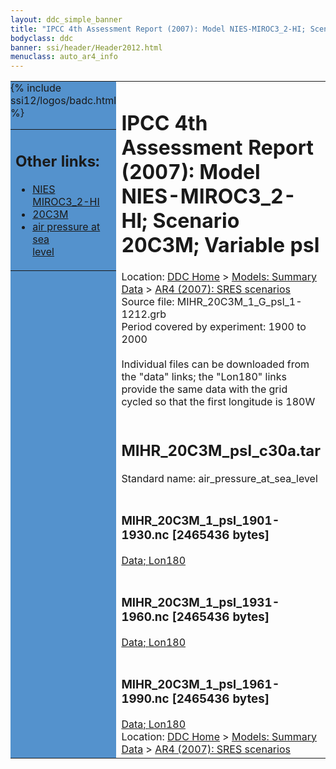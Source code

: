 ```yaml
---
layout: ddc_simple_banner
title: "IPCC 4th Assessment Report (2007): Model NIES-MIROC3_2-HI; Scenario 20C3M; Variable psl"
bodyclass: ddc
banner: ssi/header/Header2012.html
menuclass: auto_ar4_info
---
```



<table width="100%" border="0" cellspacing="0" cellpadding="0" style="border-collapse: collapse;">
<tr style="margin:0;padding:0;border:0;">
<td style="margin:0;padding:0;border:0;height:1pt;width:150pt;background:#5492CD;" valign="top" >

<div id="lh-col2" class="auto_ar4_info">
<table class="menumain" bgcolor="#5492CD" cellspacing="0" width="100%" border="0">
<tr><td>
<h2> Other links:</h2>
<ul>
<li><a href="/auto/ar4/model-NIES-MIROC3_2-HI.html">NIES<br/>MIROC3_2-HI</a></li>
<li><a href="/auto/ar4/scenario-20C3M.html">20C3M</a></li>
<li><a href="/auto/ar4/var-air_pressure_at_sea_level.html">air pressure at sea<br/> level</a></li>
</ul>
</td></tr>
{% include ssi12/logos/badc.html %}
</table>
</div>
</td>
<td><h1>IPCC 4th Assessment Report (2007): Model NIES-MIROC3_2-HI; Scenario 20C3M; Variable psl</h1>

<!-- Breadcrumb1 -->
<div id="breadcrumb1" align="left">
Location: <a href="/index.html">DDC Home</a> > <a href="/sim/gcm_clim/">Models: Summary Data</a>
> <a href="/sim/gcm_clim/SRES_AR4/index.html">AR4 (2007): SRES scenarios</a>
</div>
<!-- End of Breadcrumb1 -->Source file: MIHR_20C3M_1_G_psl_1-1212.grb
<br/>
Period covered by experiment: 1900 to 2000<br/>
<br/>Individual files can be downloaded from the "data" links; the "Lon180" links provide the same data
         with the grid cycled so that the first longitude is 180W<br/>
<br/><h2>MIHR_20C3M_psl_c30a.tar</h2>
Standard name: air_pressure_at_sea_level<br>
<br/><h3>MIHR_20C3M_1_psl_1901-1930.nc [2465436 bytes]</h3>
<a href="http://apps.ipcc-data.org/cgi-bin/downl/ar4_nc/psl/MIHR_20C3M_1_psl_1901-1930.nc">Data; </a><a href="http://apps.ipcc-data.org/cgi-bin/downl/ar4_nc/psl/MIHR_20C3M_1_psl_1901-1930.cyto180.nc"> Lon180</a><br/>
<br/><h3>MIHR_20C3M_1_psl_1931-1960.nc [2465436 bytes]</h3>
<a href="http://apps.ipcc-data.org/cgi-bin/downl/ar4_nc/psl/MIHR_20C3M_1_psl_1931-1960.nc">Data; </a><a href="http://apps.ipcc-data.org/cgi-bin/downl/ar4_nc/psl/MIHR_20C3M_1_psl_1931-1960.cyto180.nc"> Lon180</a><br/>
<br/><h3>MIHR_20C3M_1_psl_1961-1990.nc [2465436 bytes]</h3>
<a href="http://apps.ipcc-data.org/cgi-bin/downl/ar4_nc/psl/MIHR_20C3M_1_psl_1961-1990.nc">Data; </a><a href="http://apps.ipcc-data.org/cgi-bin/downl/ar4_nc/psl/MIHR_20C3M_1_psl_1961-1990.cyto180.nc"> Lon180</a><br/>
<!-- Breadcrumb2 -->
<div id="breadcrumb2" align="left">
Location: <a href="/index.html">DDC Home</a> > <a href="/sim/gcm_clim/">Models: Summary Data</a>
> <a href="/sim/gcm_clim/SRES_AR4/index.html">AR4 (2007): SRES scenarios</a>
</div>
<!-- End of Breadcrumb2 --></td></tr></table>
